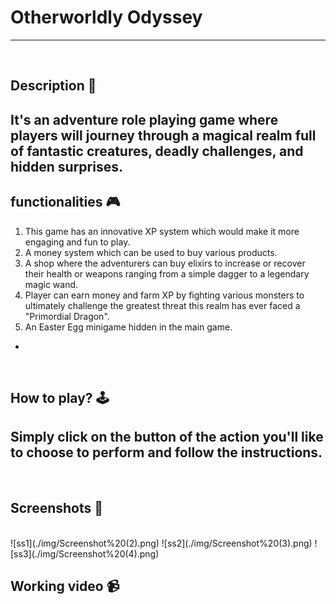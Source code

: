 # **Otherworldly Odyssey** 

---

<br>

## **Description 📃**
It's an adventure role playing game where players will journey through a magical realm full of fantastic creatures, deadly challenges, and hidden surprises.
- 

## **functionalities 🎮**
1. This game has an innovative XP system which would make it more engaging and fun to play.
2. A money system which can be used to buy various products.
3. A shop where the adventurers can buy elixirs to increase or recover their health or weapons ranging   from a simple dagger to a legendary magic wand.
4. Player can earn money and farm XP by fighting various monsters to ultimately challenge the greatest threat this realm has ever faced a "Primordial Dragon".
5. An Easter Egg minigame hidden in the main game.
- 
<br>

## **How to play? 🕹️**
Simply click on the button of the action you'll like to choose to perform and follow the instructions.
- 

<br>

## **Screenshots 📸**

<br>
<!-- add your screenshots like this -->
<!-- ![image](url) -->
![ss1](./img/Screenshot%20(2).png)
![ss2](./img/Screenshot%20(3).png)
![ss3](./img/Screenshot%20(4).png)

<br>

## **Working video 📹**
<!-- add your working video over here -->